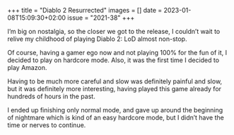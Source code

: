+++
title       = "Diablo 2 Resurrected"
images      = []
date        = 2023-01-08T15:09:30+02:00
issue       = "2021-38"
+++

I’m big on nostalgia, so the closer we got to the release, I couldn’t wait to relive my childhood of playing Diablo 2: LoD almost non-stop.

Of course, having a gamer ego now and not playing 100% for the fun of it, I decided to play on hardcore mode. Also, it was the first time I decided to play Amazon.

Having to be much more careful and slow was definitely painful and slow, but it was definitely more interesting, having played this game already for hundreds of hours in the past.

I ended up finishing only normal mode, and gave up around the beginning of nightmare which is kind of an easy hardcore mode, but I didn’t have the time or nerves to continue.
